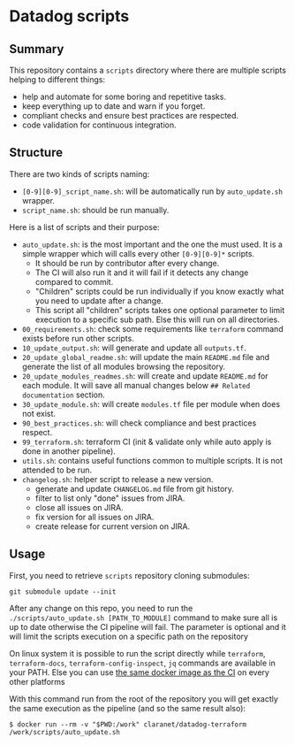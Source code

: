 # Datadog scripts

## Summary

This repository contains a `scripts` directory where there are multiple scripts helping to different things:

- help and automate for some boring and repetitive tasks.
- keep everything up to date and warn if you forget.
- compliant checks and ensure best practices are respected.
- code validation for continuous integration.

## Structure

There are two kinds of scripts naming:

- `[0-9][0-9]_script_name.sh`: will be automatically run by `auto_update.sh` wrapper.
- `script_name.sh`: should be run manually.

Here is a list of scripts and their purpose:

- `auto_update.sh`: is the most important and the one the must used. It is a simple wrapper which will calls every other `[0-9][0-9]*` scripts. 
  - It should be run by contributor after every change.
  - The CI will also run it and it will fail if it detects any change compared to commit.
  - "Children" scripts could be run individually if you know exactly what you need to update after a change.
  - This script all "children" scripts takes one optional parameter to limit execution to a specific sub path. Else this will run on all directories.
- `00_requirements.sh`: check some requirements like `terraform` command exists before run other scripts.
- `10_update_output.sh`: will generate and update all `outputs.tf`.
- `20_update_global_readme.sh`: will update the main `README.md` file and generate the list of all modules browsing the repository.
- `20_update_modules_readmes.sh`: will create and update `README.md` for each module. It will save all manual changes below `## Related documentation` section.
- `30_update_module.sh`: will create `modules.tf` file per module when does not exist.
- `90_best_practices.sh`: will check compliance and best practices respect.
- `99_terraform.sh`: terraform CI (init & validate only while auto apply is done in another pipeline).
- `utils.sh`: contains useful functions common to multiple scripts. It is not attended to be run.
- `changelog.sh`: helper script to release a new version.
  - generate and update `CHANGELOG.md` file from git history.
  - filter to list only "done" issues from JIRA.
  - close all issues on JIRA.
  - fix version for all issues on JIRA.
  - create release for current version on JIRA.

## Usage

First, you need to retrieve `scripts` repository cloning submodules:

```
git submodule update --init
```

After any change on this repo, you need to run the `./scripts/auto_update.sh [PATH_TO_MODULE]` command to make sure all is up to date otherwise the CI pipeline will fail.
The parameter is optional and it will limit the scripts execution on a specific path on the repository

On linux system it is possible to run the script directly while `terraform`, `terraform-docs`, `terraform-config-inspect`, `jq` commands are available in your PATH.
Else you can use [the same docker image as the CI](https://hub.docker.com/r/claranet/datadog-terraform) on every other platforms

With this command run from the root of the repository you will get exactly the same execution as the pipeline (and so the same result also):

```
$ docker run --rm -v "$PWD:/work" claranet/datadog-terraform /work/scripts/auto_update.sh
```
